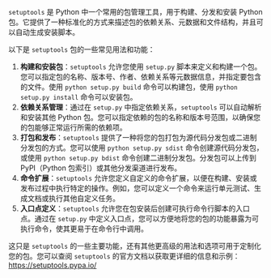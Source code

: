 

`setuptools` 是 Python 中一个常用的包管理工具，用于构建、分发和安装 Python 包。它提供了一种标准化的方式来描述包的依赖关系、元数据和文件结构，并且可以自动生成安装脚本。

以下是 `setuptools` 包的一些常见用法和功能：

1. **构建和安装包**：`setuptools` 允许您使用 `setup.py` 脚本来定义和构建一个包。您可以指定包的名称、版本号、作者、依赖关系等元数据信息，并指定要包含的文件。使用 `python setup.py build` 命令可以构建包，使用 `python setup.py install` 命令可以安装包。
2. **依赖关系管理**：通过在 `setup.py` 中指定依赖关系，`setuptools` 可以自动解析和安装其他 Python 包。您可以指定依赖的包的名称和版本号范围，以确保您的包能够正常运行所需的依赖项。
3. **打包和发布**：`setuptools` 提供了一种将您的包打包为源代码分发包或二进制分发包的方式。您可以使用 `python setup.py sdist` 命令创建源代码分发包，或使用 `python setup.py bdist` 命令创建二进制分发包。分发包可以上传到 PyPI（Python 包索引）或其他分发渠道进行发布。
4. **命令扩展**：`setuptools` 允许您定义自定义的命令扩展，以便在构建、安装或发布过程中执行特定的操作。例如，您可以定义一个命令来运行单元测试、生成文档或执行其他自定义任务。
5. **入口点定义**：`setuptools` 允许您在包安装后创建可执行命令行脚本的入口点。通过在 `setup.py` 中定义入口点，您可以方便地将您的包的功能暴露为可执行命令，使其更易于在命令行中调用。

这只是 `setuptools` 的一些主要功能，还有其他更高级的用法和选项可用于定制化您的包。您可以查阅 `setuptools` 的官方文档以获取更详细的信息和示例：https://setuptools.pypa.io/